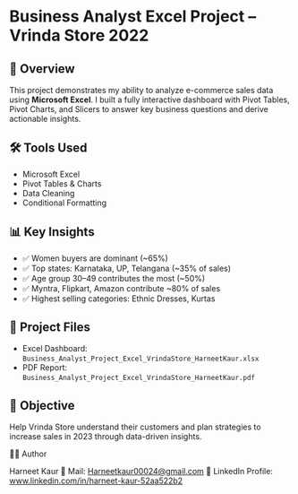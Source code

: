 # Business Analyst Excel Project – Vrinda Store 2022

## 📌 Overview
This project demonstrates my ability to analyze e-commerce sales data 
using **Microsoft Excel**. I built a fully interactive dashboard with 
Pivot Tables, Pivot Charts, and Slicers to answer key business questions 
and derive actionable insights.

## 🛠️ Tools Used
- Microsoft Excel
- Pivot Tables & Charts
- Data Cleaning
- Conditional Formatting

## 📊 Key Insights
- ✅ Women buyers are dominant (~65%)
- ✅ Top states: Karnataka, UP, Telangana (~35% of sales)
- ✅ Age group 30–49 contributes the most (~50%)
- ✅ Myntra, Flipkart, Amazon contribute ~80% of sales
- ✅ Highest selling categories: Ethnic Dresses, Kurtas

## 🔗 Project Files
- Excel Dashboard: `Business_Analyst_Project_Excel_VrindaStore_HarneetKaur.xlsx`
- PDF Report: `Business_Analyst_Project_Excel_VrindaStore_HarneetKaur.pdf`

## 🎯 Objective
Help Vrinda Store understand their customers and plan strategies to 
increase sales in 2023 through data-driven insights.


👩‍💻 Author

Harneet Kaur
📧 Mail: Harneetkaur00024@gmail.com
🔗 LinkedIn Profile: www.linkedin.com/in/harneet-kaur-52aa522b2

